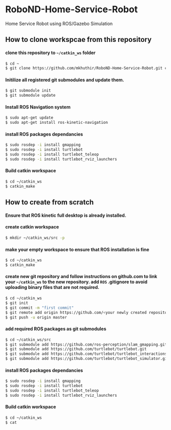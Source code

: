 # RoboND-Home-Service-Robot

Home Service Robot using ROS/Gazebo Simulation

## How to clone workspcae from this repository

#### clone this repository to `~/catkin_ws` folder 

```bash
$ cd ~
$ git clone https://github.com/mkhuthir/RoboND-Home-Service-Robot.git catkin_ws
```
#### Initilize all registered git submodules and update them.

```bash
$ git submodule init
$ git submodule update
```
#### Install ROS Navigation system

```bash
$ sudo apt-get update
$ sudo apt-get install ros-kinetic-navigation
```
#### install ROS packages dependancies

```bash
$ sudo rosdep -i install gmapping
$ sudo rosdep -i install turtlebot
$ sudo rosdep -i install turtlebot_teleop
$ sudo rosdep -i install turtlebot_rviz_launchers
```
#### Build catkin workspace

```bash
$ cd ~/catkin_ws
$ catkin_make
```






## How to create from scratch

#### Ensure that ROS kinetic full desktop is already installed.

#### create catkin workspace

```bash
$ mkdir ~/catkin_ws/src -p
```
#### make your empty workspace to ensure that ROS installation is fine

```bash
$ cd ~/catkin_ws
$ catkin_make
```
#### create new git repository and follow instructions on github.com to link your `~/catkin_ws` to the new repository. add `ROS` **.gitignore** to avoid uploading binary files that are not required.

```bash
$ cd ~/catkin_ws
$ git init
$ git commit -m "first commit"
$ git remote add origin https://github.com/<your newly created repository name>.git
$ git push -u origin master
```
#### add required ROS packages as git submodules

```bash
$ cd ~/catkin_ws/src
$ git submodule add https://github.com/ros-perception/slam_gmapping.git
$ git submodule add https://github.com/turtlebot/turtlebot.git
$ git submodule add https://github.com/turtlebot/turtlebot_interactions.git
$ git submodule add https://github.com/turtlebot/turtlebot_simulator.git
```
#### install ROS packages dependancies

```bash
$ sudo rosdep -i install gmapping
$ sudo rosdep -i install turtlebot
$ sudo rosdep -i install turtlebot_teleop
$ sudo rosdep -i install turtlebot_rviz_launchers
```
#### Build catkin workspace

```bash
$ cd ~/catkin_ws
$ cat

